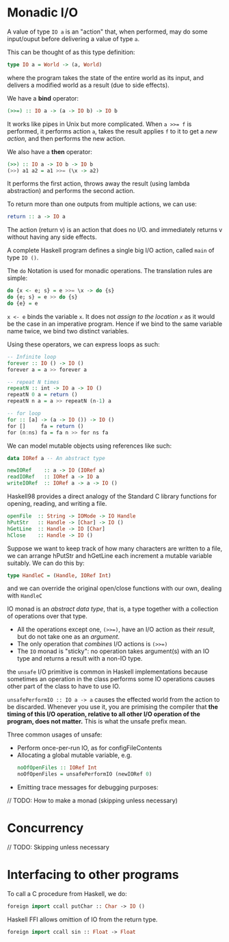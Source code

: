 # Monadic I/O

A value of type `IO a` is an "action" that, when performed, may do some input/ouput before delivering a value of type `a`.

This can be thought of as this type definition:
```haskell
type IO a = World -> (a, World)
```
where the program takes the state of the entire world as its input, and delivers a modified world as a result (due to side effects).

We have a **bind** operator:
```haskell
(>>=) :: IO a -> (a -> IO b) -> IO b
```

It works like pipes in Unix but more complicated. When `a >>= f` is performed, it performs action `a`, takes the result applies `f` to it to get a *new action*, and then performs the new action.

We also have a **then** operator:
```haskell
(>>) :: IO a -> IO b -> IO b
(>>) a1 a2 = a1 >>= (\x -> a2)
```

It performs the first action, throws away the result (using lambda abstraction) and performs the second action.


To return more than one outputs from multiple actions, we can use:
```haskell
return :: a -> IO a
```

The action (return v) is an action that does no I/O. and immediately returns v without having any side effects.

A complete Haskell program defines a single big I/O action, called `main` of type `IO ()`.

The `do` Notation is used for monadic operations. The translation rules are simple:

```haskell
do {x <- e; s} = e >>= \x -> do {s}
do {e; s} = e >> do {s}
do {e} = e
```
`x <- e` binds the variable `x`. It does not *assign to the location `x`* as it would be the case in an imperative program. Hence if we bind to the same variable name twice, we bind two distinct variables.

Using these operators, we can express loops as such:

```haskell
-- Infinite loop
forever :: IO () -> IO ()
forever a = a >> forever a

-- repeat N times
repeatN :: int -> IO a -> IO ()
repeatN 0 a = return ()
repeatN n a = a >> repeatN (n-1) a

-- for loop
for :: [a] -> (a -> IO ()) -> IO ()
for []     fa = return ()
for (n:ns) fa = fa n >> for ns fa
```

We can model mutable objects using references like such:
```haskell
data IORef a -- An abstract type

newIORef    :: a -> IO (IORef a)
readIORef   :: IORef a -> IO a
writeIORef  :: IORef a -> a -> IO ()
```

Haskell98 provides a direct analogy of the Standard C library functions for opening, reading, and writing a file.

```haskell
openFile  :: String -> IOMode -> IO Handle
hPutStr   :: Handle -> [Char] -> IO ()
hGetLine  :: Handle -> IO [Char]
hClose    :: Handle -> IO ()
```

Suppose we want to keep track of how many characters are written to a file, we can arrange hPutStr and hGetLine each increment a mutable variable suitably. We can do this by:

```haskell
type HandleC = (Handle, IORef Int)
```

and we can override the original open/close functions with our own, dealing with `HandleC`

IO monad is an *abstract data type*, that is, a type together with a collection of operations over that type.
- All the operations except one, `(>>=)`, have an I/O action as their *result*, but do not take one as an *argument*.
- The only operation that *combines* I/O actions is `(>>=)`
- The `IO` monad is "sticky": no operation takes argument(s) with an IO type and returns a result with a non-IO type.

the `unsafe` I/O primitive is common in Haskell implementations because sometimes an operation in the class performs some IO operations causes other part of the class to have to use IO.

`unsafePerformIO :: IO a -> a` causes the effected world from the action to be discarded. Whenever you use it, you are primising the compiler that **the timing of this I/O operation, relative to all other I/O operation of the program, does not matter.** This is what the unsafe prefix mean.

Three common usages of unsafe:
- Perform once-per-run IO, as for configFileContents
- Allocating a global mutable variable, e.g.
  ```haskell
  noOfOpenFiles :: IORef Int
  noOfOpenFiles = unsafePerformIO (newIORef 0)
  ```
- Emitting trace messages for debugging purposes:


// TODO: How to make a monad (skipping unless necessary)

# Concurrency
// TODO: Skipping unless necessary

# Interfacing to other programs
To call a C procedure from Haskell, we do:

```haskell
foreign import ccall putChar :: Char -> IO ()
```

Haskell FFI allows omittion of IO from the return type.
```haskell
foreign import ccall sin :: Float -> Float
```
